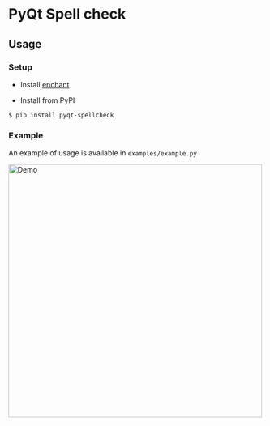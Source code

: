 # PyQt Spell check

## Usage

### Setup

- Install [enchant](https://github.com/AbiWord/enchant)

- Install from PyPI

```shell
$ pip install pyqt-spellcheck
```

### Example

An example of usage is available in `examples/example.py`

<img src="https://i.imgur.com/VSo625R.gif" width="500" height="500" alt="Demo"/>
